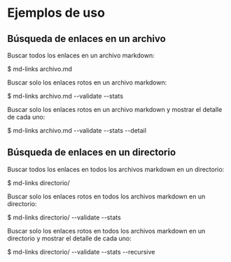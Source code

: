 # Ejemplos de uso

## Búsqueda de enlaces en un archivo

Buscar todos los enlaces en un archivo markdown:

$ md-links archivo.md


Buscar solo los enlaces rotos en un archivo markdown:

$ md-links archivo.md --validate --stats


Buscar solo los enlaces rotos en un archivo markdown y mostrar el detalle de cada uno:

$ md-links archivo.md --validate --stats --detail


## Búsqueda de enlaces en un directorio

Buscar todos los enlaces en todos los archivos markdown en un directorio:

$ md-links directorio/


Buscar solo los enlaces rotos en todos los archivos markdown en un directorio:

$ md-links directorio/ --validate --stats


Buscar solo los enlaces rotos en todos los archivos markdown en un directorio y mostrar el detalle de cada uno:

$ md-links directorio/ --validate --stats --recursive

